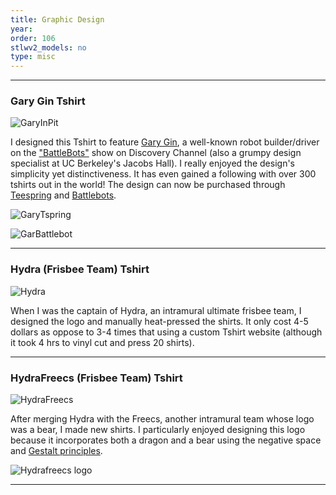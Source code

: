 ```yaml
---
title: Graphic Design
year:   
order: 106
stlwv2_models: no
type: misc
---
```

---
### Gary Gin Tshirt

![GaryInPit](/website/assets/images/12Garywithshirt.jpg)

I designed this Tshirt to feature [Gary Gin](https://twitter.com/botdriver?lang=en), a well-known robot builder/driver on the ["BattleBots"](https://battlebots.com/robot/free-shipping-2018/) show on Discovery Channel (also a grumpy design specialist at UC Berkeley's Jacobs Hall).
I really enjoyed the design's simplicity yet distinctiveness.
It has even gained a following with over 300 tshirts out in the world! 
The design can now be purchased through [Teespring](https://teespring.com/shop/gary_is_watching?pid=369&cid=6512) and [Battlebots](https://www.battlebotsstore.com/index.php?route=product/search&search=gary). 

![GaryTspring](/website/assets/images/12GaryTspring.JPG)

![GarBattlebot](/website/assets/images/12garyBattlebot.JPG)

---
### Hydra (Frisbee Team) Tshirt

![Hydra](/website/assets/images/12HydraShirts.jpg)

When I was the captain of Hydra, an intramural ultimate frisbee team, I designed the logo and manually heat-pressed the shirts.
It only cost 4-5 dollars as oppose to 3-4 times that using a custom Tshirt website (although it took 4 hrs to vinyl cut and press 20 shirts). 

---
### HydraFreecs (Frisbee Team) Tshirt

![HydraFreecs](/website/assets/images/12HydrafreecsShirts.jpg)

After merging Hydra with the Freecs, another intramural team whose logo was a bear, I made new shirts.
I particularly enjoyed designing this logo because it incorporates both a dragon and a bear using the negative space and [Gestalt principles](https://en.wikipedia.org/wiki/Gestalt_psychology).

![Hydrafreecs logo](/website/assets/images/12HydrafreecsLogo.jpg)

---
